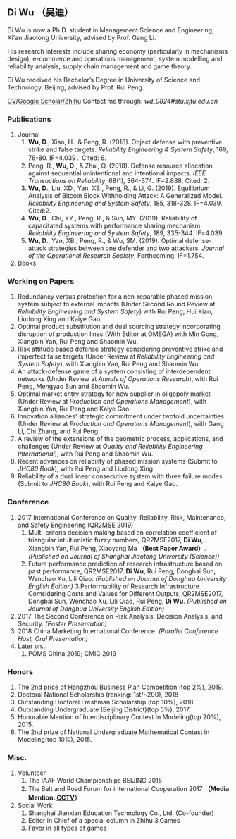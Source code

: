 ## Di Wu （吴迪）

Di Wu is now a Ph.D. student in Management Science and Engineering, Xi'an Jiaotong University, advised by Prof. Gang Li. 

His research interests include sharing economy (particularly in mechanisms design), e-commerce and operations management, system modelling and reliability analysis, supply chain management and game theory.

Di Wu received his Bachelor’s Degree in University of Science and Technology, Beijing, advised by Prof. Rui Peng.

[CV]()/[Google Scholar](https://scholar.google.com.hk/citations?hl=zh-CN&user=FOANokAAAAAJ)/[Zhihu](https://www.zhihu.com/people/wu-di-37-75/activities)
Contact me through: _wd_0824#stu.xjtu.edu.cn_

### Publications

1. Journal
    1.	**Wu, D**., Xiao, H., & Peng, R. (2018). Object defense with preventive strike and false targets. _Reliability Engineering & System Safety_, 169, 76-80. IF=4.039，Cited: 6.
    2.	Peng, R., **Wu, D**., & Zhai, Q. (2018). Defense resource allocation against sequential unintentional and intentional impacts. _IEEE Transactions on Reliability_, 68(1), 364-374. IF=2.888, Cited: 2.
    3.	**Wu, D**., Liu, XD., Yan, XB., Peng, R., & Li, G. (2019). Equilibrium Analysis of Bitcoin Block Withholding Attack: A Generalized Model. _Reliability Engineering and System Safety_, 185, 318-328. IF=4.039. Cited:2.
    4. **Wu, D**., Chi, YY., Peng, R., & Sun, MY. (2019). Reliability of capacitated systems with performance sharing mechanism. _Reliability Engineering and System Safety_, 189, 335-344. IF=4.039.
    5. **Wu, D**., Yan, XB., Peng, R., & Wu, SM. (2019). Optimal defense-attack strategies between one defender and two attackers. _Journal of the Operational Research Society_, Forthcoming.  IF=1.754.
2. Books


### Working on Papers

1.	Redundancy versus protection for a non-reparable phased mission system subject to external impacts (Under Second Round Review at _Reliability Engineering and System Safety_) with Rui Peng, Hui Xiao, Liudong Xing and Kaiye Gao.
2.	Optimal product substitution and dual sourcing strategy incorporating disruption of production lines (With Editor at OMEGA) with Min Gong, Xiangbin Yan, Rui Peng and Shaomin Wu.
3.	Risk attitude based defense strategy considering preventive strike and imperfect false targets (Under Review at _Reliability Engineering and System Safety_), with Xiangbin Yan, Rui Peng and Shaomin Wu.
4.	An attack-defense game of a system consisting of interdependent networks (Under Review at _Annals of Operations Research_), with Rui Peng, Mengyao Sun and Shaomin Wu.
5.	Optimal market entry strategy for new supplier in oligopoly market (Under Review at _Production and Operations Management_), with Xiangbin Yan, Rui Peng and Kaiye Gao.
6.	Innovation alliances' strategic commitment under twofold uncertainties (Under Review at _Production and Operations Management_), with Gang Li, Chi Zhang, and Rui Peng.
7.	A review of the extensions of the geometric process, applications, and challenges (Under Review at _Quality and Reliability Engineering International_), with Rui Peng and Shaomin Wu.
8.	Recent advances on reliability of phased mission systems (Submit to _JHC80 Book_), with Rui Peng and Liudong Xing.
9.	Reliability of a dual linear consecutive system with three failure modes (Submit to _JHC80 Book_), with Rui Peng and Kaiye Gao.

### Conference

1.	2017 International Conference on Quality, Reliability, Risk, Maintenance, and Safety Engineering (QR2MSE 2019)
    1. Multi-criteria decision making based on correlation coefficient of triangular intuitionistic fuzzy numbers, QR2MSE2017, **Di Wu**, Xiangbin Yan, Rui Peng, Xiaoyang Ma **（Best Paper Award）**._(Published on Journal of Shanghai Jiaotong University (Science))_
    2. Future performance prediction of research infrastructure based on past performance, QR2MSE2017, **Di Wu**, Rui Peng, Dongbai Sun, Wenchao Xu, Lili Qiao. _(Published on Journal of Donghua University English Edition)_
    3.Performability of Research Infrastructure Comsidering Costs and Values for Different Outputs, QR2MSE2017, Dongbai Sun, Wenchao Xu, Lili Qiao, Rui Peng, **Di Wu**. _(Published on Journal of Donghua University English Edition)_
2. 2017 The Second Conference on Risk Analysis, Decision Analysis, and Security. _(Poster Presentation)_
3. 2018 China Marketing International Conference. _(Parallel Conference Host, Oral Presentation)_
4. Later on...
    1. POMS China 2019; CMIC 2019

### Honors

1. The 2nd price of Hangzhou Business Plan Competition (top 2%), 2019.
2. Doctoral National Scholarship (ranking: 1st/~200), 2018
3. Outstanding Doctoral Freshman Scholarship (top 10%), 2018.
4. Outstanding Undergraduate (Beijing District)(top 5%), 2017.
5. Honorable Mention of Interdisciplinary Contest In Modeling(top 20%), 2015.
6. The 2nd prize of National Undergraduate Mathematical Contest in Modeling(top 10%), 2015.

### Misc.

1. Volunteer
    1. The IAAF World Championships BEIJING 2015
    2. The Belt and Road Forum for international Cooperation 2017 **（Media Mention: [CCTV]()）**
2. Social Work
    1. Shanghai Jianxian Education Technology Co., Ltd. (Co-founder)
    2. Editor in Chief of a special column in Zhihu
3.Games
    1. Favor in all types of games
